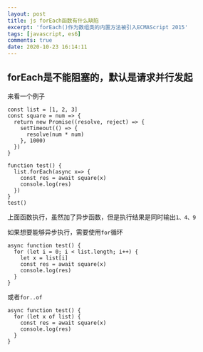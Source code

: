 ```yaml
---
layout: post
title: js forEach函数有什么缺陷
excerpt: 'forEach()作为数组类的内置方法被引入ECMAScript 2015'
tags: [javascript, es6]
comments: true
date: 2020-10-23 16:14:11
---
```



## forEach是不能阻塞的，默认是请求并行发起

来看一个例子
```
const list = [1, 2, 3]
const square = num => {
  return new Promise((resolve, reject) => {
    setTimeout(() => {
      resolve(num * num)
    }, 1000)
  })
}

function test() {
  list.forEach(async x=> {
    const res = await square(x)
    console.log(res)
  })
}
test()

```
上面函数执行，虽然加了异步函数，但是执行结果是同时输出`1、4、9`

如果想要能够异步执行，需要使用`for`循环
```
async function test() {
  for (let i = 0; i < list.length; i++) {
    let x = list[i]
    const res = await square(x)
    console.log(res)
  }
}
```

或者`for..of`
```
async function test() {
  for (let x of list) {
    const res = await square(x)
    console.log(res)
  }
}
```